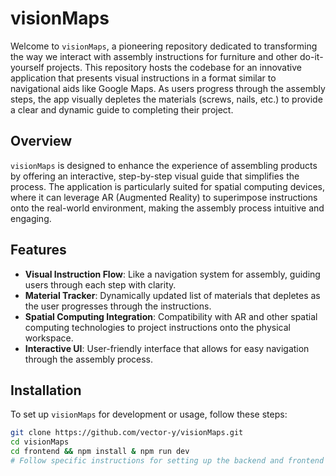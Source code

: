 # visionMaps

Welcome to `visionMaps`, a pioneering repository dedicated to transforming the way we interact with assembly instructions for furniture and other do-it-yourself projects. This repository hosts the codebase for an innovative application that presents visual instructions in a format similar to navigational aids like Google Maps. As users progress through the assembly steps, the app visually depletes the materials (screws, nails, etc.) to provide a clear and dynamic guide to completing their project.

## Overview

`visionMaps` is designed to enhance the experience of assembling products by offering an interactive, step-by-step visual guide that simplifies the process. The application is particularly suited for spatial computing devices, where it can leverage AR (Augmented Reality) to superimpose instructions onto the real-world environment, making the assembly process intuitive and engaging.

## Features

- **Visual Instruction Flow**: Like a navigation system for assembly, guiding users through each step with clarity.
- **Material Tracker**: Dynamically updated list of materials that depletes as the user progresses through the instructions.
- **Spatial Computing Integration**: Compatibility with AR and other spatial computing technologies to project instructions onto the physical workspace.
- **Interactive UI**: User-friendly interface that allows for easy navigation through the assembly process.

## Installation

To set up `visionMaps` for development or usage, follow these steps:

```bash
git clone https://github.com/vector-y/visionMaps.git
cd visionMaps
cd frontend && npm install & npm run dev
# Follow specific instructions for setting up the backend and frontend
